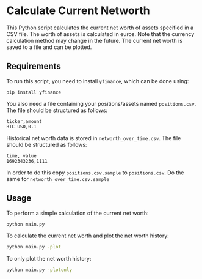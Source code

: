 
# Calculate Current Networth


This Python script calculates the current net worth of assets specified in a CSV file. 
The worth of assets is calculated in euros. Note that the currency calculation method may change in the future. The current net worth is saved to a file and can be plotted.

## Requirements
To run this script, you need to install `yfinance`, which can be done using:
```
pip install yfinance
```

You also need a file containing your positions/assets named `positions.csv`. 
The file should be structured as follows:
```
ticker,amount
BTC-USD,0.1
```

Historical net worth data is stored in `networth_over_time.csv`. The file should be structured as follows:
```
time, value
1692343236,1111
```
In order to do this copy `positions.csv.sample` to `positions.csv`. Do the same for 
`networth_over_time.csv.sample`

## Usage
To perform a simple calculation of the current net worth:

```bash
python main.py
```

To calculate the current net worth and plot the net worth history:

```bash
python main.py -plot
```

To only plot the net worth history:

```bash
python main.py -plotonly
```
